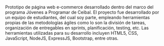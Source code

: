 Prototipo de página web e-commerce desarrollado dentro del marco del programa Jóvenes a Programar de Ceibal. 
El proyecto fue desarrollado por un equipo de estudiantes, del cual soy parte, empleando herramientas propias de las metodologías ágiles como lo son la división de tareas, organización de entregables en sprints, planificación, testing, etc.
Las herramientas utilizadas para su desarrollo incluyen HTML5, CSS, JavaScript, NodeJS, ExpressJS, Bootstrap, entre otras.
